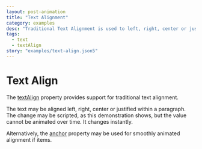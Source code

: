 ```yaml
---
layout: post-animation
title: "Text Alignment"
category: examples
desc: "Traditional Text Alignment is used to left, right, center or justify the layout of the text in a paragraph."
tags: 
  - text
  - textAlign
story: "examples/text-align.json5"
---
```

# Text Align
The [textAlign](/properties/#text-align) property provides support for traditional text alignment.

The text may be aligned left, right, center or justified within a paragraph.  The change may be scripted, as this demonstration shows, but the value cannot be animated over time. It changes instantly.

Alternatively, the [anchor](/properties/#anchor) property may be used for smoothly animated alignment if items.